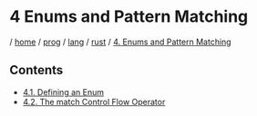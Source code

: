 # 4 Enums and Pattern Matching

/ [home](/README.md) / [prog](/prog/README.md) / [lang](/prog/lang/README.md) / [rust](/prog/lang/rust/README.md) / [4. Enums and Pattern Matching](/prog/lang/rust/4_enums_and_pattern_matching/README.md)

## Contents

- [4.1. Defining an Enum](/prog/lang/rust/4_enums_and_pattern_matching/4_1_defining_an_enum.md)
- [4.2. The match Control Flow Operator](/prog/lang/rust/4_enums_and_pattern_matching/4_2_the_match_control_flow_operator.md)
